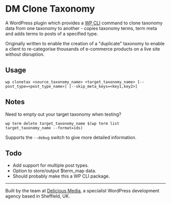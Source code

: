 # DM Clone Taxonomy

A WordPress plugin which provides a [WP CLI](https://wp-cli.org/) command to clone taxonomy data from one taxonomy to another - copies taxonomy terms, term meta and adds terms to posts of a specified type.

Originally written to enable the creation of a "duplicate" taxonomy to enable a client to re-categorise thousands of e-commerce products on a live site without disruption.

## Usage

`wp clonetax <source_taxonomy_name> <target_taxonomy_name> [--post_type=<post_type_name>] [--skip_meta_keys=<key1,key2>]`

## Notes

Need to empty out your target taxonomy when testing?

`wp term delete target_taxonomy_name $(wp term list target_taxonomy_name --format=ids)`

Supports the `--debug` switch to give more detailed information.

## Todo

- Add support for multiple post types.
- Option to store/output $term_map data.
- Should probably make this a WP CLI package.

---
Built by the team at [Delicious Media](https://www.deliciousmedia.co.uk/), a specialist WordPress development agency based in Sheffield, UK.